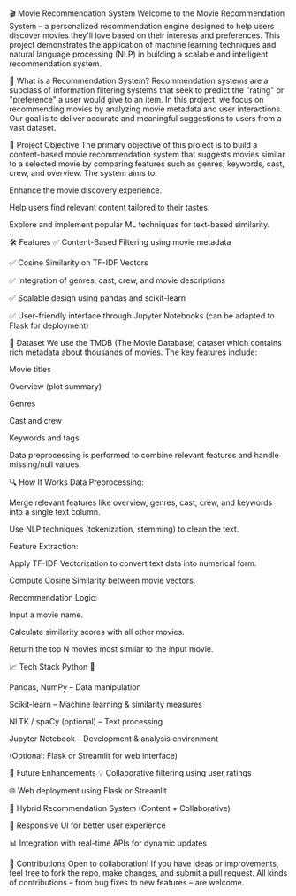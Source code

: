 🎬 Movie Recommendation System
Welcome to the Movie Recommendation System – a personalized recommendation engine designed to help users discover movies they'll love based on their interests and preferences. This project demonstrates the application of machine learning techniques and natural language processing (NLP) in building a scalable and intelligent recommendation system.

🧠 What is a Recommendation System?
Recommendation systems are a subclass of information filtering systems that seek to predict the "rating" or "preference" a user would give to an item. In this project, we focus on recommending movies by analyzing movie metadata and user interactions. Our goal is to deliver accurate and meaningful suggestions to users from a vast dataset.

📌 Project Objective
The primary objective of this project is to build a content-based movie recommendation system that suggests movies similar to a selected movie by comparing features such as genres, keywords, cast, crew, and overview. The system aims to:

Enhance the movie discovery experience.

Help users find relevant content tailored to their tastes.

Explore and implement popular ML techniques for text-based similarity.

🛠️ Features
✅ Content-Based Filtering using movie metadata

✅ Cosine Similarity on TF-IDF Vectors

✅ Integration of genres, cast, crew, and movie descriptions

✅ Scalable design using pandas and scikit-learn

✅ User-friendly interface through Jupyter Notebooks (can be adapted to Flask for deployment)

📂 Dataset
We use the TMDB (The Movie Database) dataset which contains rich metadata about thousands of movies. The key features include:

Movie titles

Overview (plot summary)

Genres

Cast and crew

Keywords and tags

Data preprocessing is performed to combine relevant features and handle missing/null values.

🔍 How It Works
Data Preprocessing:

Merge relevant features like overview, genres, cast, crew, and keywords into a single text column.

Use NLP techniques (tokenization, stemming) to clean the text.

Feature Extraction:

Apply TF-IDF Vectorization to convert text data into numerical form.

Compute Cosine Similarity between movie vectors.

Recommendation Logic:

Input a movie name.

Calculate similarity scores with all other movies.

Return the top N movies most similar to the input movie.

📈 Tech Stack
Python 🐍

Pandas, NumPy – Data manipulation

Scikit-learn – Machine learning & similarity measures

NLTK / spaCy (optional) – Text processing

Jupyter Notebook – Development & analysis environment

(Optional: Flask or Streamlit for web interface)

🚀 Future Enhancements
💡 Collaborative filtering using user ratings

🌐 Web deployment using Flask or Streamlit

🔄 Hybrid Recommendation System (Content + Collaborative)

📱 Responsive UI for better user experience

📊 Integration with real-time APIs for dynamic updates

🤝 Contributions
Open to collaboration! If you have ideas or improvements, feel free to fork the repo, make changes, and submit a pull request. All kinds of contributions – from bug fixes to new features – are welcome.
